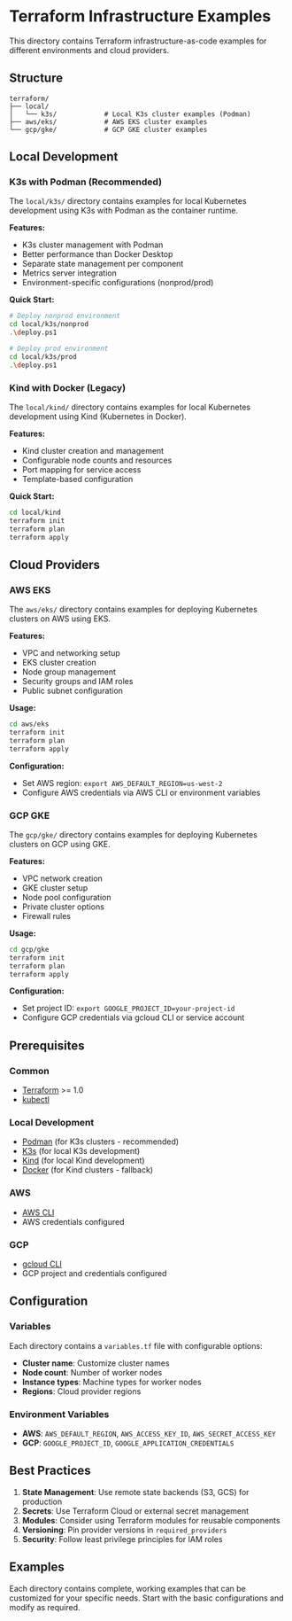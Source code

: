 # Terraform Infrastructure Examples

This directory contains Terraform infrastructure-as-code examples for different environments and cloud providers.

## Structure

```
terraform/
├── local/
│   └── k3s/            # Local K3s cluster examples (Podman)
├── aws/eks/            # AWS EKS cluster examples
└── gcp/gke/            # GCP GKE cluster examples
```

## Local Development

### K3s with Podman (Recommended)

The `local/k3s/` directory contains examples for local Kubernetes development using K3s with Podman as the container runtime.

**Features:**
- K3s cluster management with Podman
- Better performance than Docker Desktop
- Separate state management per component
- Metrics server integration
- Environment-specific configurations (nonprod/prod)

**Quick Start:**
```bash
# Deploy nonprod environment
cd local/k3s/nonprod
.\deploy.ps1

# Deploy prod environment
cd local/k3s/prod
.\deploy.ps1
```

### Kind with Docker (Legacy)

The `local/kind/` directory contains examples for local Kubernetes development using Kind (Kubernetes in Docker).

**Features:**
- Kind cluster creation and management
- Configurable node counts and resources
- Port mapping for service access
- Template-based configuration

**Quick Start:**
```bash
cd local/kind
terraform init
terraform plan
terraform apply
```

## Cloud Providers

### AWS EKS

The `aws/eks/` directory contains examples for deploying Kubernetes clusters on AWS using EKS.

**Features:**
- VPC and networking setup
- EKS cluster creation
- Node group management
- Security groups and IAM roles
- Public subnet configuration

**Usage:**
```bash
cd aws/eks
terraform init
terraform plan
terraform apply
```

**Configuration:**
- Set AWS region: `export AWS_DEFAULT_REGION=us-west-2`
- Configure AWS credentials via AWS CLI or environment variables

### GCP GKE

The `gcp/gke/` directory contains examples for deploying Kubernetes clusters on GCP using GKE.

**Features:**
- VPC network creation
- GKE cluster setup
- Node pool configuration
- Private cluster options
- Firewall rules

**Usage:**
```bash
cd gcp/gke
terraform init
terraform plan
terraform apply
```

**Configuration:**
- Set project ID: `export GOOGLE_PROJECT_ID=your-project-id`
- Configure GCP credentials via gcloud CLI or service account

## Prerequisites

### Common
- [Terraform](https://www.terraform.io/downloads.html) >= 1.0
- [kubectl](https://kubernetes.io/docs/tasks/tools/)

### Local Development
- [Podman](https://podman.io/) (for K3s clusters - recommended)
- [K3s](https://k3s.io/) (for local K3s development)
- [Kind](https://kind.sigs.k8s.io/docs/user/quick-start/) (for local Kind development)
- [Docker](https://www.docker.com/) (for Kind clusters - fallback)

### AWS
- [AWS CLI](https://aws.amazon.com/cli/)
- AWS credentials configured

### GCP
- [gcloud CLI](https://cloud.google.com/sdk/docs/install)
- GCP project and credentials configured

## Configuration

### Variables

Each directory contains a `variables.tf` file with configurable options:

- **Cluster name**: Customize cluster names
- **Node count**: Number of worker nodes
- **Instance types**: Machine types for worker nodes
- **Regions**: Cloud provider regions

### Environment Variables

- **AWS**: `AWS_DEFAULT_REGION`, `AWS_ACCESS_KEY_ID`, `AWS_SECRET_ACCESS_KEY`
- **GCP**: `GOOGLE_PROJECT_ID`, `GOOGLE_APPLICATION_CREDENTIALS`

## Best Practices

1. **State Management**: Use remote state backends (S3, GCS) for production
2. **Secrets**: Use Terraform Cloud or external secret management
3. **Modules**: Consider using Terraform modules for reusable components
4. **Versioning**: Pin provider versions in `required_providers`
5. **Security**: Follow least privilege principles for IAM roles

## Examples

Each directory contains complete, working examples that can be customized for your specific needs. Start with the basic configurations and modify as required.
